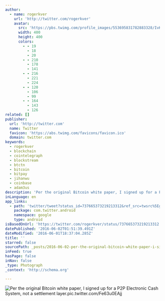 ```yaml
---
author:
  - name: rogerkver
    url: 'http://twitter.com/rogerkver'
    avatar:
      src: 'https://pbs.twimg.com/profile_images/553695831782883328/IvKiS7WJ_400x400.jpeg'
      width: 400
      height: 400
      colors:
        - - 19
          - 18
          - 20
        - - 210
          - 178
          - 141
        - - 216
          - 221
          - 224
        - - 120
          - 106
          - 99
        - - 164
          - 143
          - 126
related: []
publisher:
  url: 'http://twitter.com'
  name: Twitter
  favicon: 'https://abs.twimg.com/favicons/favicon.ico'
  domain: twitter.com
keywords:
  - rogerkver
  - blockchain
  - cointelegraph
  - blockstream
  - btctn
  - bitcoin
  - bitpay
  - jihanwu
  - coinbase
  - adam3us
description: 'Per the original Bitcoin white paper, I signed up for a P2P Electronic Cash System, not a settlement layer.pic.twitter.com/Fe63u0EAjj'
inLanguage: en
app_links:
  - path: 'twitter/tweet?status_id=737665373219213312&ref_src=twsrc%5Egoogle%7Ctwcamp%5Eandroidseo%7Ctwgr%5Estatus%7Ctwterm%5E737665373219213312'
    package: com.twitter.android
    namespace: google
    type: android
isBasedOnUrl: 'https://twitter.com/rogerkver/status/737665373219213312'
datePublished: '2016-06-02T01:51:39.491Z'
dateModified: '2016-06-01T18:37:04.285Z'
title: ''
starred: false
sourcePath: _posts/2016-06-02-per-the-original-bitcoin-white-paper-i-signed-up-for-a-p2p.md
inFeed: true
hasPage: false
inNav: false
_type: Photograph
_context: 'http://schema.org'

---
```

![Per the original Bitcoin white paper, I signed up for a P2P Electronic Cash System, not a settlement layer.pic.twitter.com/Fe63u0EAjj](https://pbs.twimg.com/media/Cjy2rOLUgAANTua.jpg:large)